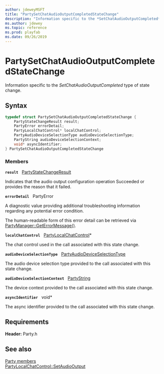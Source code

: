 ```yaml
---
author: jdeweyMSFT
title: "PartySetChatAudioOutputCompletedStateChange"
description: "Information specific to the *SetChatAudioOutputCompleted* type of state change."
ms.author: jdewey
ms.topic: reference
ms.prod: playfab
ms.date: 09/26/2019
---
```


# PartySetChatAudioOutputCompletedStateChange  

Information specific to the *SetChatAudioOutputCompleted* type of state change.  

## Syntax  
  
```cpp
typedef struct PartySetChatAudioOutputCompletedStateChange {  
    PartyStateChangeResult result;  
    PartyError errorDetail;  
    PartyLocalChatControl* localChatControl;  
    PartyAudioDeviceSelectionType audioDeviceSelectionType;  
    PartyString audioDeviceSelectionContext;  
    void* asyncIdentifier;  
} PartySetChatAudioOutputCompletedStateChange  
```
  
### Members  
  
**`result`** &nbsp; [PartyStateChangeResult](../enums/partystatechangeresult.md)  
  
Indicates that the audio output configuration operation Succeeded or provides the reason that it failed.
  
**`errorDetail`** &nbsp; PartyError  
  
A diagnostic value providing additional troubleshooting information regarding any potential error condition.
  
The human-readable form of this error detail can be retrieved via [PartyManager::GetErrorMessage()](../classes/PartyManager/methods/partymanager_geterrormessage.md).
  
**`localChatControl`** &nbsp; [PartyLocalChatControl](../classes/PartyLocalChatControl/partylocalchatcontrol.md)*  
  
The chat control used in the call associated with this state change.
  
**`audioDeviceSelectionType`** &nbsp; [PartyAudioDeviceSelectionType](../enums/partyaudiodeviceselectiontype.md)  
  
The audio device selection type provided to the call associated with this state change.
  
**`audioDeviceSelectionContext`** &nbsp; [PartyString](../typedefs.md)  
  
The device context provided to the call associated with this state change.
  
**`asyncIdentifier`** &nbsp; void*  
  
The async identifier provided to the call associated with this state change.
  
  
## Requirements  
  
**Header:** Party.h
  
## See also  
[Party members](../party_members.md)  
[PartyLocalChatControl::SetAudioOutput](../classes/PartyLocalChatControl/methods/partylocalchatcontrol_setaudiooutput.md)
  
  
